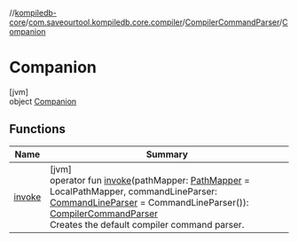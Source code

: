 //[kompiledb-core](../../../../index.md)/[com.saveourtool.kompiledb.core.compiler](../../index.md)/[CompilerCommandParser](../index.md)/[Companion](index.md)

# Companion

[jvm]\
object [Companion](index.md)

## Functions

| Name | Summary |
|---|---|
| [invoke](invoke.md) | [jvm]<br>operator fun [invoke](invoke.md)(pathMapper: [PathMapper](../../../com.saveourtool.kompiledb.core.io/-path-mapper/index.md) = LocalPathMapper, commandLineParser: [CommandLineParser](../../../com.saveourtool.kompiledb.core.io/-command-line-parser/index.md) = CommandLineParser()): [CompilerCommandParser](../index.md)<br>Creates the default compiler command parser. |
